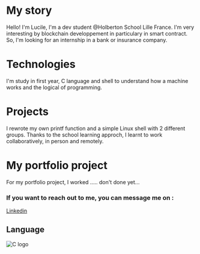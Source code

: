 # My story

Hello! I'm Lucile, I'm a dev student @Holberton School Lille France. 
I'm very interesting by blockchain developpement in particulary in smart contract.
So, I'm looking for an internship in a bank or insurance company.


# Technologies

I'm study in first year, C language and shell to understand how a machine works and the logical of programming.

# Projects

I rewrote my own printf function  and a simple Linux shell with 2 different groups.
Thanks to the school learning approch, I learnt to work collaboratively, in person and remotely.


# My portfolio project

For my portfolio project, I worked ..... don't done yet...

### If you want to reach out to me, you can message me on :

[Linkedin](https://www.linkedin.com/in/lucile-deleforge-5a6889169/)

## Language 

![C logo](https://upload.wikimedia.org/wikipedia/commons/1/19/C_Logo.png)
